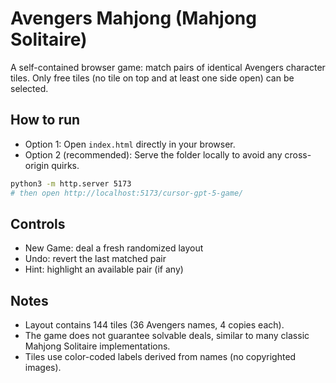 # Avengers Mahjong (Mahjong Solitaire)

A self-contained browser game: match pairs of identical Avengers character tiles. Only free tiles (no tile on top and at least one side open) can be selected.

## How to run

- Option 1: Open `index.html` directly in your browser.
- Option 2 (recommended): Serve the folder locally to avoid any cross-origin quirks.

```bash
python3 -m http.server 5173
# then open http://localhost:5173/cursor-gpt-5-game/
```

## Controls

- New Game: deal a fresh randomized layout
- Undo: revert the last matched pair
- Hint: highlight an available pair (if any)

## Notes

- Layout contains 144 tiles (36 Avengers names, 4 copies each).
- The game does not guarantee solvable deals, similar to many classic Mahjong Solitaire implementations.
- Tiles use color-coded labels derived from names (no copyrighted images).
